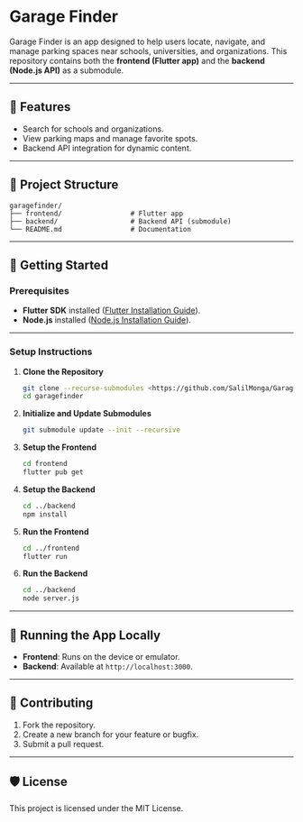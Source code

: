 # Garage Finder

Garage Finder is an app designed to help users locate, navigate, and manage parking spaces near schools, universities, and organizations. This repository contains both the **frontend (Flutter app)** and the **backend (Node.js API)** as a submodule.

---

## 🚀 Features

- Search for schools and organizations.
- View parking maps and manage favorite spots.
- Backend API integration for dynamic content.

---

## 📂 Project Structure

```
garagefinder/
├── frontend/                 # Flutter app
├── backend/                  # Backend API (submodule)
└── README.md                 # Documentation
```

---

## 🔧 Getting Started

### Prerequisites

- **Flutter SDK** installed ([Flutter Installation Guide](https://docs.flutter.dev/get-started/install)).
- **Node.js** installed ([Node.js Installation Guide](https://nodejs.org)).

---

### Setup Instructions

1. **Clone the Repository**

   ```bash
   git clone --recurse-submodules <https://github.com/SalilMonga/GarageFinder/tree/main/garagefinder>
   cd garagefinder
   ```

2. **Initialize and Update Submodules**

   ```bash
   git submodule update --init --recursive
   ```

3. **Setup the Frontend**

   ```bash
   cd frontend
   flutter pub get
   ```

4. **Setup the Backend**

   ```bash
   cd ../backend
   npm install
   ```

5. **Run the Frontend**

   ```bash
   cd ../frontend
   flutter run
   ```

6. **Run the Backend**
   ```bash
   cd ../backend
   node server.js
   ```

---

## 🔧 Running the App Locally

- **Frontend**: Runs on the device or emulator.
- **Backend**: Available at `http://localhost:3000`.

---

## 🌟 Contributing

1. Fork the repository.
2. Create a new branch for your feature or bugfix.
3. Submit a pull request.

---

## 🛡️ License

This project is licensed under the MIT License.
